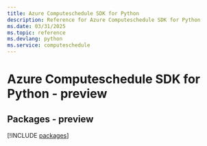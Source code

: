 ```yaml
---
title: Azure Computeschedule SDK for Python
description: Reference for Azure Computeschedule SDK for Python
ms.date: 03/31/2025
ms.topic: reference
ms.devlang: python
ms.service: computeschedule
---
```

# Azure Computeschedule SDK for Python - preview
## Packages - preview
[!INCLUDE [packages](computeschedule-index.md)]